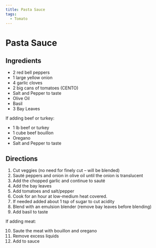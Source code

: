 ```yaml
---
title: Pasta Sauce
tags:
  - Tomato
---
```


# Pasta Sauce


## Ingredients
- 2 red bell peppers
- 1 large yellow onion
- 4 garlic cloves
- 2 big cans of tomatoes (CENTO)
- Salt and Pepper to taste
- Olive Oil
- Basil
- 3 Bay Leaves
  
If adding beef or turkey:

- 1 lb beef or turkey
- 1 cube beef bouillon
- Oregano
- Salt and Pepper to taste

## Directions
1. Cut veggies (no need for finely cut – will be blended)
2. Sauté peppers and onion in olive oil until the onion is translucent
3. Add the chopped garlic and continue to sauté
4. Add the bay leaves
5. Add tomatoes and salt/pepper
6. Cook for an hour at low-medium heat covered.
7. If needed added about 1 tsp of sugar to cut acidity
8. Blend with an emulsion blender (remove bay leaves before blending)
9. Add basil to taste

If adding meat:

10. Saute the meat with bouillon and oregano
11. Remove excess liquids
12. Add to sauce

